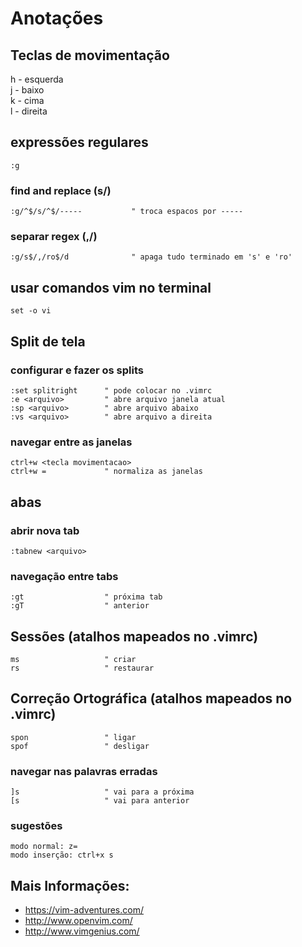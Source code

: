 # Anotações

## Teclas de movimentação
h - esquerda  
j - baixo  
k - cima  
l - direita

## expressões regulares
```VimL
:g  
```

### find and replace (s/)

```VimL
:g/^$/s/^$/-----           " troca espacos por -----
```

### separar regex (,/)
```VimL
:g/s$/,/ro$/d              " apaga tudo terminado em 's' e 'ro'
```

## usar comandos vim no terminal
```VimL
set -o vi
```

## Split de tela

### configurar e fazer os splits

```VimL
:set splitright      " pode colocar no .vimrc  
:e <arquivo>         " abre arquivo janela atual  
:sp <arquivo>        " abre arquivo abaixo  
:vs <arquivo>        " abre arquivo a direita  
```

### navegar entre as janelas

```VimL
ctrl+w <tecla movimentacao>  
ctrl+w =             " normaliza as janelas
```

## abas

### abrir nova tab
```VimL
:tabnew <arquivo>
```

### navegação entre tabs

```VimL
:gt                  " próxima tab  
:gT                  " anterior
```

## Sessões (atalhos mapeados no .vimrc)
```VimL
ms                   " criar  
rs                   " restaurar
```

## Correção Ortográfica (atalhos mapeados no .vimrc)
```VimL
spon                 " ligar  
spof                 " desligar
```

### navegar nas palavras erradas
```VimL
]s                   " vai para a próxima  
[s                   " vai para anterior
```
### sugestões
```VimL
modo normal: z=  
modo inserção: ctrl+x s
```

## Mais Informações:

* https://vim-adventures.com/
* http://www.openvim.com/
* http://www.vimgenius.com/
